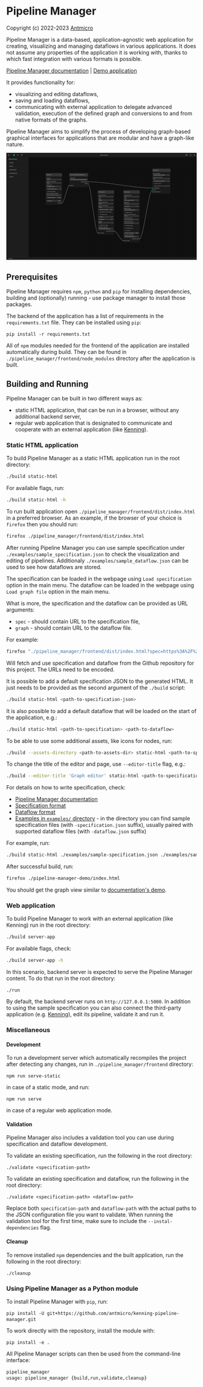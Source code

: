 # Pipeline Manager

Copyright (c) 2022-2023 [Antmicro](https://www.antmicro.com)

Pipeline Manager is a data-based, application-agnostic web application for creating, visualizing and managing dataflows in various applications.
It does not assume any properties of the application it is working with, thanks to which fast integration with various formats is possible.

[Pipeline Manager documentation](https://antmicro.github.io/kenning-pipeline-manager/) | [Demo application](https://antmicro.github.io/kenning-pipeline-manager/static-demo/sample)

It provides functionality for:

* visualizing and editing dataflows,
* saving and loading dataflows,
* communicating with external application to delegate advanced validation, execution of the defined graph and conversions to and from native formats of the graphs.

Pipeline Manager aims to simplify the process of developing graph-based graphical interfaces for applications that are modular and have a graph-like nature.

![Pipeline Manager](img/pipeline_manager_visualisation.png)

## Prerequisites

Pipeline Manager requires `npm`, `python` and `pip` for installing dependencies, building and (optionally) running - use package manager to install those packages.

The backend of the application has a list of requirements in the `requirements.txt` file.
They can be installed using `pip`:

```
pip install -r requirements.txt
```

All of `npm` modules needed for the frontend of the application are installed automatically during build.
They can be found in `./pipeline_manager/frontend/node_modules` directory after the application is built.

## Building and Running

Pipeline Manager can be built in two different ways as:

* static HTML application, that can be run in a browser, without any additional backend server,
* regular web application that is designated to communicate and cooperate with an external application (like [Kenning](https://github.com/antmicro/kenning)).

### Static HTML application

To build Pipeline Manager as a static HTML application run  in the root directory:

```bash
./build static-html
```

For available flags, run:

```bash
./build static-html -h
```

To run built application open `./pipeline_manager/frontend/dist/index.html` in a preferred browser.
As an example, if the browser of your choice is `firefox` then you should run:

```bash
firefox ./pipeline_manager/frontend/dist/index.html
```

After running Pipeline Manager you can use sample specification under `./examples/sample_specification.json` to check the visualization and editing of pipelines.
Additionaly `./examples/sample_dataflow.json` can be used to see how dataflows are stored.

The specification can be loaded in the webpage using `Load specification` option in the main menu.
The dataflow can be loaded in the webpage using `Load graph file` option in the main menu.

What is more, the specification and the dataflow can be provided as URL arguments:

* `spec` - should contain URL to the specification file,
* `graph` - should contain URL to the dataflow file.

For example:

```bash
firefox "./pipeline_manager/frontend/dist/index.html?spec=https%3A%2F%2Fraw.githubusercontent.com%2Fantmicro%2Fkenning-pipeline-manager%2Fmain%2Fexamples%2Fsample-specification.json&graph=https%3A%2F%2Fraw.githubusercontent.com%2Fantmicro%2Fkenning-pipeline-manager%2Fmain%2Fexamples%2Fsample-dataflow.json"
```

Will fetch and use specification and dataflow from the Github repository for this project.
The URLs need to be encoded.

It is possible to add a default specification JSON to the generated HTML.
It just needs to be provided as the second argument of the `./build` script:

```bash
./build static-html <path-to-specification-json>
```

It is also possible to add a default dataflow that will be loaded on the start of the application, e.g.:

```bash
./build static-html <path-to-specification> <path-to-dataflow>
```

To be able to use some additional assets, like icons for nodes, run:

```bash
./build --assets-directory <path-to-assets-dir> static-html <path-to-specification> <path-to-dataflow>
```

To change the title of the editor and page, use `--editor-title` flag, e.g.:

```bash
./build --editor-title 'Graph editor' static-html <path-to-specification> <path-to-dataflow>
```

For details on how to write specification, check:

* [Pipeline Manager documentation](https://antmicro.github.io/kenning-pipeline-manager)
* [Specification format](https://antmicro.github.io/kenning-pipeline-manager/specification-format.html)
* [Dataflow format](https://antmicro.github.io/kenning-pipeline-manager/dataflow-format.html)
* [Examples in `examples/` directory](https://github.com/antmicro/kenning-pipeline-manager/tree/main/examples) - in the directory you can find sample specification files (with `-specification.json` suffix), usually paired with supported dataflow files (with `-dataflow.json` suffix)

For example, run:

```bash
./build static-html ./examples/sample-specification.json ./examples/sample-dataflow.json --output-directory ./pipeline-manager-demo
```

After successful build, run:

```bash
firefox ./pipeline-manager-demo/index.html
```

You should get the graph view similar to [documentation's demo](https://antmicro.github.io/kenning-pipeline-manager/static-demo/sample).

### Web application

To build Pipeline Manager to work with an external application (like Kenning) run in the root directory:

```bash
./build server-app
```

For available flags, check:

```bash
./build server-app -h
```

In this scenario, backend server is expected to serve the Pipeline Manager content.
To do that run in the root directory:

```
./run
```

By default, the backend server runs on `http://127.0.0.1:5000`.
In addition to using the sample specification you can also connect the third-party application (e.g. [Kenning](https://github.com/antmicro/kenning)), edit its pipeline, validate it and run it.

### Miscellaneous

#### Development

To run a development server which automatically recompiles the project after detecting any changes, run in `./pipeline_manager/frontend` directory:

```
npm run serve-static
```

in case of a static mode, and run:

```
npm run serve
```

in case of a regular web application mode.

#### Validation

Pipeline Manager also includes a validation tool you can use during specification and dataflow development.

To validate an existing specification, run the following in the root directory:

```
./validate <specification-path>
```

To validate an existing specification and dataflow, run the following in the root directory:

```
./validate <specification-path> <dataflow-path>
```

Replace both `specification-path` and `dataflow-path` with the actual paths to the JSON configuration file you want to validate.
When running the validation tool for the first time, make sure to include the `--instal-dependencies` flag.

#### Cleanup

To remove installed `npm` dependencies and the built application, run the following in the root directory:

```
./cleanup
```

### Using Pipeline Manager as a Python module

To install Pipeline Manager with `pip`, run:

```
pip install -U git+https://github.com/antmicro/kenning-pipeline-manager.git
```

To work directly with the repository, install the module with:

```
pip install -e .
```

All Pipeline Manager scripts can then be used from the command-line interface:

```
pipeline_manager
usage: pipeline_manager {build,run,validate,cleanup}
```

